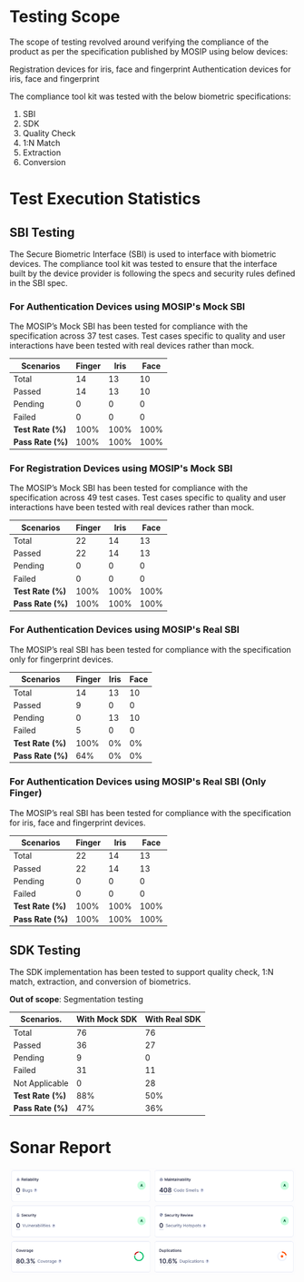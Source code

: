 # Testing Scope
The scope of testing revolved around verifying the compliance of the product as per the specification published by MOSIP using below devices:

Registration devices for iris, face and fingerprint
Authentication devices for iris, face and fingerprint

The compliance tool kit was tested with the below biometric specifications:

1. SBI 
1. SDK
  1. Quality Check
  2. 1:N Match
  3. Extraction
  4. Conversion 

# Test Execution Statistics

## SBI Testing
The Secure Biometric Interface (SBI) is used to interface with biometric devices. The compliance tool kit was tested to ensure that the interface built by the device provider is following the specs and security rules defined in the SBI spec.

### For Authentication Devices using MOSIP's Mock SBI
The MOSIP’s Mock SBI has been tested for compliance with the specification across 37 test cases. Test cases specific to quality and user interactions have been tested with real devices rather than mock.

|**Scenarios**| **Finger** | **Iris** | **Face** |
|-------------|------------|----------|----------|
| Total       | 14         | 13       | 10       |
| Passed      | 14         | 13       | 10       |
| Pending     | 0          | 0        | 0        |
| Failed      | 0          | 0        | 0        |
| **Test Rate (%)** | 100% | 100% | 100% |
| **Pass Rate (%)** | 100% | 100% | 100% |

### For Registration Devices using MOSIP's Mock SBI
The MOSIP’s Mock SBI has been tested for compliance with the specification across 49 test cases. Test cases specific to quality and user interactions have been tested with real devices rather than mock.

|**Scenarios**| **Finger** | **Iris** | **Face** |
|-------------|------------|----------|----------|
| Total       | 22         | 14       | 13       |
| Passed      | 22         | 14       | 13       |
| Pending     | 0          | 0        | 0        |
| Failed      | 0          | 0        | 0        |
| **Test Rate (%)** | 100% | 100% | 100% |
| **Pass Rate (%)** | 100% | 100% | 100% |

### For Authentication Devices using MOSIP's Real SBI
The MOSIP’s real SBI has been tested for compliance with the specification only for fingerprint devices. 

|**Scenarios**| **Finger** | **Iris** | **Face** |
|-------------|------------|----------|----------|
| Total       | 14         | 13       | 10       |
| Passed      | 9          | 0        | 0        |
| Pending     | 0          | 13       | 10       |
| Failed      | 5          | 0        | 0        |
| **Test Rate (%)** | 100% | 0% | 0% |
| **Pass Rate (%)** | 64%  | 0% | 0% |

### For Authentication Devices using MOSIP's Real SBI (Only Finger)
The MOSIP’s real SBI has been tested for compliance with the specification for iris, face and fingerprint devices. 

|**Scenarios**| **Finger** | **Iris** | **Face** |
|-------------|------------|----------|----------|
| Total       | 22         | 14       | 13       |
| Passed      | 22         | 14       | 13       |
| Pending     | 0          | 0        | 0        |
| Failed      | 0          | 0        | 0        |
| **Test Rate (%)** | 100% | 100% | 100% |
| **Pass Rate (%)** | 100% | 100% | 100% |

## SDK Testing
The SDK implementation has been tested to support quality check, 1:N match, extraction, and conversion of biometrics.

**Out of scope**: Segmentation testing

|**Scenarios**.  | **With Mock SDK** | **With Real SDK** |
|----------------|-------------------|-------------------|
| Total          | 76                | 76                |
| Passed         | 36                | 27                |
| Pending        | 9                 | 0                 |
| Failed         | 31                | 11                |
| Not Applicable | 0                 | 28                |
| **Test Rate (%)** | 88% | 50% |
| **Pass Rate (%)** | 47% | 36% |

# Sonar Report

![](_images/ctk-0.0.9-sonar-report.png)
